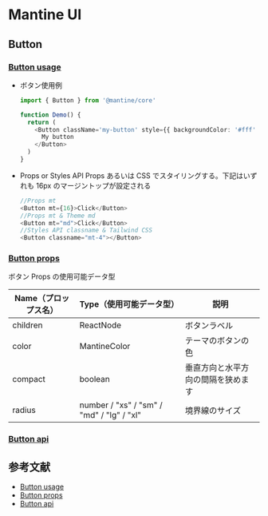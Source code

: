 # Mantine UI

## Button

### [Button usage](https://mantine.dev/core/button/)

- ボタン使用例

  ```ts
  import { Button } from '@mantine/core'

  function Demo() {
    return (
      <Button className='my-button' style={{ backgroundColor: '#fff' }} mx={20}>
        My button
      </Button>
    )
  }
  ```

- Props or Styles API
  Props あるいは CSS でスタイリングする。下記はいずれも 16px のマージントップが設定される
  ```ts
  //Props mt
  <Button mt={16}>Click</Button>
  //Props mt & Theme md
  <Button mt="md">Click</Button>
  //Styles API classname & Tailwind CSS
  <Button classname="mt-4"></Button>
  ```

### [Button props](https://mantine.dev/core/button/?t=props)

ボタン Props の使用可能データ型

| Name（プロップス名） | Type（使用可能データ型）                  | 説明                               |
| -------------------- | ----------------------------------------- | ---------------------------------- |
| children             | ReactNode                                 | ボタンラベル                       |
| color                | MantineColor                              | テーマのボタンの色                 |
| compact              | boolean                                   | 垂直方向と水平方向の間隔を狭めます |
| radius               | number / "xs" / "sm" / "md" / "lg" / "xl" | 境界線のサイズ                     |

### [Button api](https://mantine.dev/core/button/?t=styles)

## 参考文献

- [Button usage](https://mantine.dev/core/button/)
- [Button props](https://mantine.dev/core/button/?t=props)
- [Button api](https://mantine.dev/core/button/?t=styles)
